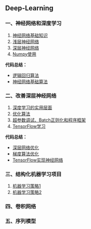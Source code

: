 Deep-Learning
---

### 一、神经网络和深度学习

1. [神经网络基础知识](./html/1.1.html)
2. [浅层神经网络](./html/1.2.html)
3. [深层神经网络](./html/1.3.html)
4. [Numpy使用](./html/1.4.html)

**代码总结：**

- [逻辑回归算法](./code/1.1.html)
- [神经网络基础算法](./code/1.2.html)

### 二、改善深层神经网络

1. [深度学习的实用层面](./html/2.1.html)
2. [优化算法](./html/2.2.html)
3. [超参数调试、Batch正则化和程序框架](./html/2.3.html)
4. [TensorFlow学习](./html/2.4.html)

**代码总结：**

- [深层网络优化](./code/2.1.html)
- [梯度算法优化](./code/2.2.html)
- [TensorFlow实现神经网络](./code/2.3.html)

### 三、结构化机器学习项目

1. [机器学习策略1](./html/3.1.html)
2. [机器学习策略2](./html/3.2.html)

### 四、卷积网络



### 五、序列模型

 